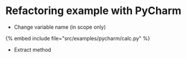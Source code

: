 # Refactoring example with PyCharm

* Change variable name (in scope only)

{% embed include file="src/examples/pycharm/calc.py" %}

* Extract method

